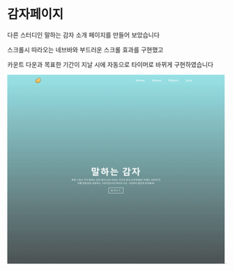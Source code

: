 # 감자페이지

다른 스터디인 말하는 감자 소개 페이지를 만들어 보았습니다

스크롤시 따라오는 네브바와 부드러운 스크롤 효과를 구현했고 

카운트 다운과 목표한 기간이 지날 시에 자동으로 타이머로 바뀌게 구현하였습니다

![](https://github.com/runedemonic/TIL/blob/master/img/main.gif?raw=true)
